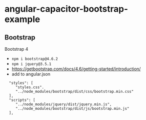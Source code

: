 # angular-capacitor-bootstrap-example

## Bootstrap

Bootstrap 4
- `npm i bootstrap@4.6.2`
- `npm i jquery@3.5.1`
- https://getbootstrap.com/docs/4.6/getting-started/introduction/
- add to angular.json
```
  "styles": [
     "styles.css".
     "../node_modules/bootstrap/dist/css/bootstrap.min.css"
  ],
  "scripts": [
     "../node_modules/jquery/dist/jquery.min.js",
     "../node_modules/bootstrap/dist/js/bootstrap.min.js"
  ],
```